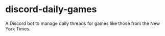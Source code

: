 # discord-daily-games
A Discord bot to manage daily threads for games like those from the New York Times.
